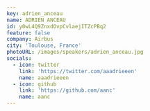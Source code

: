 ```yaml
---
key: adrien_anceau
name: ADRIEN ANCEAU
id: y0wL4Q9ZnxdOvpCvlaejITZcPBq2
feature: false
company: Airbus
city: 'Toulouse, France'
photoURL: /images/speakers/adrien_anceau.jpg
socials:
  - icon: twitter
    link: 'https://twitter.com/aaadrieeen'
    name: aaadrieeen
  - icon: github
    link: 'https://github.com/aanc'
    name: aanc
---
```

